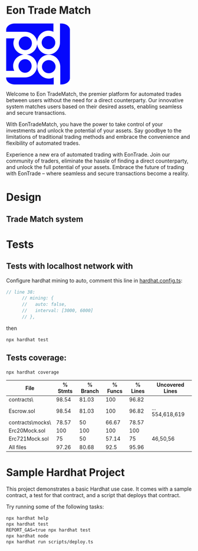 # Eon Trade Match
![](./frontend/public/logo.png)

Welcome to Eon TradeMatch, the premier platform for automated trades between users without the need for a direct counterparty. Our innovative system matches users based on their desired assets, enabling seamless and secure transactions.

With EonTradeMatch, you have the power to take control of your investments and unlock the potential of your assets. Say goodbye to the limitations of traditional trading methods and embrace the convenience and flexibility of automated trades.

Experience a new era of automated trading with EonTrade. Join our community of traders, eliminate the hassle of finding a direct counterparty, and unlock the full potential of your assets. Embrace the future of trading with EonTrade – where seamless and secure transactions become a reality.

# Design

## Trade Match system


# Tests 

## Tests with localhost network with
Configure hardhat mining to auto, comment this line in [hardhat.config.ts](./hardhat.config.ts):
```ts
// line 38:
      // mining: {
      //   auto: false,
      //   interval: [3000, 6000]
      // },
```
then
```console
npx hardhat test
```

## Tests coverage:
```console
npx hardhat coverage
```

File              |  % Stmts | % Branch |  % Funcs |  % Lines |Uncovered Lines |
------------------|----------|----------|----------|----------|----------------|
 contracts\       |    98.54 |    81.03 |      100 |    96.82 |                |
  Escrow.sol      |    98.54 |    81.03 |      100 |    96.82 |... 554,618,619 |
 contracts\mocks\ |    78.57 |       50 |    66.67 |    78.57 |                |
  Erc20Mock.sol   |      100 |      100 |      100 |      100 |                |
  Erc721Mock.sol  |       75 |       50 |    57.14 |       75 |       46,50,56 |
All files         |    97.26 |    80.68 |     92.5 |    95.96 |                |

# Sample Hardhat Project

This project demonstrates a basic Hardhat use case. It comes with a sample contract, a test for that contract, and a script that deploys that contract.

Try running some of the following tasks:

```shell
npx hardhat help
npx hardhat test
REPORT_GAS=true npx hardhat test
npx hardhat node
npx hardhat run scripts/deploy.ts
```

